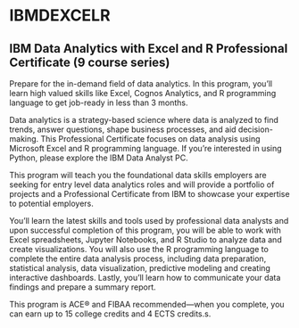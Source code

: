 # IBMDEXCELR
## IBM Data Analytics with Excel and R Professional Certificate (9 course series)

Prepare for the in-demand field of data analytics. In this program, you’ll learn high valued skills like Excel, Cognos Analytics, and R programming language to get job-ready in less than 3 months.

Data analytics is a strategy-based science where data is analyzed to find trends, answer questions, shape business processes, and aid decision-making. This Professional Certificate focuses on data analysis using Microsoft Excel and R programming language. If you’re interested in using Python, please explore the IBM Data Analyst PC. 

This program will teach you the foundational data skills employers are seeking for entry level data analytics roles and will provide a portfolio of projects and a Professional Certificate from IBM to showcase your expertise to potential employers.

You’ll learn the latest skills and tools used by professional data analysts and upon successful completion of this program, you will be able to work with Excel spreadsheets, Jupyter Notebooks, and R Studio to analyze data and create visualizations. You will also use the R programming language to complete the entire data analysis process,  including data preparation, statistical analysis, data visualization, predictive modeling and creating interactive dashboards. Lastly, you’ll learn how to communicate your data findings and prepare a summary report.

This program is ACE® and FIBAA recommended—when you complete, you can earn up to 15 college credits and 4 ECTS credits.s.
